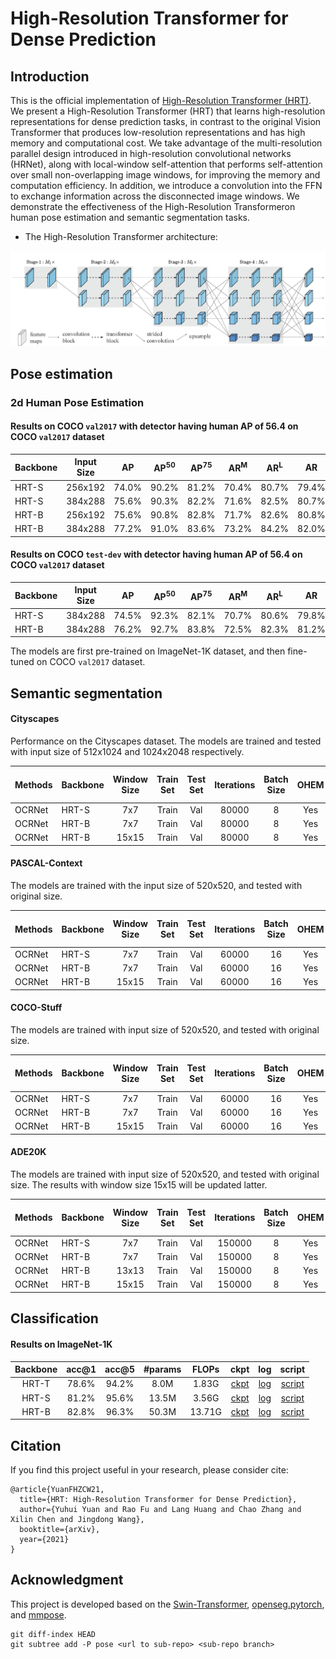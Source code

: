 # High-Resolution Transformer for Dense Prediction


## Introduction
This is the official implementation of [High-Resolution Transformer (HRT)](). We present a High-Resolution Transformer (HRT) that learns high-resolution representations for dense prediction tasks, in contrast to the original Vision Transformer that produces low-resolution representations and has high memory and computational cost. We take advantage of the multi-resolution parallel design introduced in high-resolution convolutional networks (HRNet), along with local-window self-attention that performs self-attention over small non-overlapping image windows, for improving the memory and computation efficiency. In addition, we introduce a convolution into the FFN to exchange information across the disconnected image windows. We demonstrate the effectiveness of the High-Resolution Transformeron human pose estimation and semantic segmentation tasks.

- The High-Resolution Transformer architecture:

![teaser](./cls/figures/HRT_arch5.png)


## Pose estimation

### 2d Human Pose Estimation

#### Results on COCO `val2017` with detector having human AP of 56.4 on COCO `val2017` dataset

| Backbone  | Input Size | AP | AP<sup>50</sup> | AP<sup>75</sup> | AR<sup>M</sup> | AR<sup>L</sup> | AR | ckpt | log | script |
| :----------------- | :-----------: | :------: | :------: | :------: | :------:| :------: | :------: |:------: |:------: | :------: |
| HRT-S  | 256x192 | 74.0% | 90.2% | 81.2% | 70.4% | 80.7% | 79.4% | [ckpt](https://1drv.ms/u/s!Ai-PFrdirDvwj2PC53KZd-7v3X0H?e=hUZ0fE) | [log](https://1drv.ms/u/s!Ai-PFrdirDvwj2Bytw64p9XJuYMt?e=Fj8brM) | [script](./pose/configs/top_down/hrt/coco/hrt_small_coco_256x192.py) |
| HRT-S  | 384x288 | 75.6% | 90.3% | 82.2% | 71.6% | 82.5% | 80.7% | [ckpt](https://1drv.ms/u/s!Ai-PFrdirDvwj2TxlkzWYuh9CkvU?e=H50XSl) | [log](https://1drv.ms/u/s!Ai-PFrdirDvwj2FjbD4E7EQi-2n5?e=8xJqCD) | [script](./pose/configs/top_down/hrt/coco/hrt_small_coco_384x288.py) |
| HRT-B  | 256x192 | 75.6% | 90.8% | 82.8% | 71.7% | 82.6% | 80.8% | [ckpt](https://1drv.ms/u/s!Ai-PFrdirDvwj2V-4bLd_7RkjTFW?e=L20Wit) | [log](https://1drv.ms/u/s!Ai-PFrdirDvwj2KhySyLQ-QHUQ4l?e=FEKmfr) | [script](./pose/configs/top_down/hrt/coco/hrt_base_coco_256x192.py) |
| HRT-B  | 384x288 | 77.2% | 91.0% | 83.6% | 73.2% | 84.2% | 82.0% | [ckpt](https://1drv.ms/u/s!Ai-PFrdirDvwj2ZKrF6rWWzoRJUM?e=RCRb0p) | [log](https://1drv.ms/u/s!Ai-PFrdirDvwj100SWSwSYeZvXvL?e=Tu6Gtm) | [script](./pose/configs/top_down/hrt/coco/hrt_base_coco_384x288.py) |


#### Results on COCO `test-dev` with detector having human AP of 56.4 on COCO `val2017` dataset

| Backbone  | Input Size | AP | AP<sup>50</sup> | AP<sup>75</sup> | AR<sup>M</sup> | AR<sup>L</sup> | AR | ckpt | log | script |
| :----------------- | :-----------: | :------: | :------: | :------: | :------:| :------: | :------: |:------: |:------: | :------: |
| HRT-S  | 384x288 | 74.5% | 92.3% | 82.1% | 70.7% | 80.6% | 79.8% | [ckpt](https://1drv.ms/u/s!Ai-PFrdirDvwj2TxlkzWYuh9CkvU?e=H50XSl) | [log](https://1drv.ms/u/s!Ai-PFrdirDvwj2FjbD4E7EQi-2n5?e=8xJqCD) |  [script](./pose/configs/top_down/hrt/coco/hrt_small_coco_384x288.py) |
| HRT-B  | 384x288 | 76.2% | 92.7% | 83.8% | 72.5% | 82.3% | 81.2% | [ckpt](https://1drv.ms/u/s!Ai-PFrdirDvwj2ZKrF6rWWzoRJUM?e=RCRb0p) | [log](https://1drv.ms/u/s!Ai-PFrdirDvwj100SWSwSYeZvXvL?e=Tu6Gtm) |  [script](./pose/configs/top_down/hrt/coco/hrt_base_coco_384x288.py)  |

The models are first pre-trained on ImageNet-1K dataset, and then fine-tuned on COCO `val2017` dataset.


## Semantic segmentation


#### Cityscapes
Performance on the Cityscapes dataset. The models are trained and tested with input size of 512x1024 and 1024x2048 respectively. 

Methods | Backbone | Window Size | Train Set | Test Set | Iterations | Batch Size | OHEM | mIoU | mIoU (Multi-Scale) | Log | ckpt | script |
| :---- | :------- | :---: | :--: | :--: | :--: | :--: | :--: | :--: | :--: | :--: | :--: |:--: |
OCRNet | HRT-S | 7x7 | Train | Val | 80000 | 8 | Yes | 80.0 | 81.0 | [log](https://1drv.ms/u/s!Ai-PFrdirDvwj3K-rPMQ6sHNV-Fe?e=D3IbNn) | [ckpt](https://1drv.ms/u/s!Ai-PFrdirDvwj3Wsg-_ApKUAEUft?e=BnhLal) | [script](./seg/scripts/cityscapes/hrt/run_hrt_small_ocr_v2_ohem.sh) |
OCRNet | HRT-B | 7x7 | Train | Val | 80000 | 8 | Yes | 81.4 | 82.0 | [log](https://1drv.ms/u/s!Ai-PFrdirDvwj3NtH1LBB0w6yCO3?e=p4v29Z) | [ckpt](https://1drv.ms/u/s!Ai-PFrdirDvwj3zEMdYLM8nZ5gXN?e=v7ehnB) |[script](./seg/scripts/cityscapes/hrt/run_hrt_base_ocr_v2_ohem.sh) |
OCRNet | HRT-B | 15x15 | Train | Val | 80000 | 8 | Yes | 81.9 | 82.6 | [log](https://1drv.ms/u/s!Ai-PFrdirDvwkAlyBb4tGcxSjF_A?e=diIDCV) | [ckpt](https://1drv.ms/u/s!Ai-PFrdirDvwkAp3LjwI-7Csmh0K?e=K1zXrn)|[script](./seg/scripts/cityscapes/hrt/run_hrt_base_ocr_v2_ohem_w15.sh) | 

#### PASCAL-Context

The models are trained with the input size of 520x520, and tested with original size.

Methods | Backbone | Window Size | Train Set | Test Set | Iterations | Batch Size | OHEM | mIoU | mIoU (Multi-Scale) | Log | ckpt | script |
| :---- | :------- | :---: | :--: | :--: | :--: | :--: | :--: | :--: | :--: | :--: | :--: |:--: |
OCRNet | HRT-S | 7x7 | Train | Val | 60000 | 16 | Yes | 53.8 | 54.6 | [log](https://1drv.ms/u/s!Ai-PFrdirDvwj306lzvnI4s5U43l?e=J9mCfg) | [ckpt](https://1drv.ms/u/s!Ai-PFrdirDvwkADkevlhIuUrPC1T?e=hcDx5S) | [script](./seg/scripts/pascal_context/hrt/run_hrt_small_ocr_v2_ohem.sh) |
OCRNet | HRT-B | 7x7 | Train | Val | 60000 | 16 | Yes | 56.3 | 57.1 | [log](https://1drv.ms/u/s!Ai-PFrdirDvwj3_0tiJZqL7HWPv1?e=6ilX0Z) | [ckpt](https://1drv.ms/u/s!Ai-PFrdirDvwkAMUzRnCGmAxEehJ?e=HrCQ9c) |[script](./seg/scripts/pascal_context/hrt/run_hrt_base_ocr_v2_ohem.sh) |
OCRNet | HRT-B | 15x15 | Train | Val | 60000 | 16 | Yes | 57.6 | 58.5 | [log](https://1drv.ms/u/s!Ai-PFrdirDvwj3kphBj2FusLylDg?e=qZSrpp) | [ckpt](https://1drv.ms/u/s!Ai-PFrdirDvwkAIBAkrOlPp_T1YT?e=DeHMdo)|[script](./seg/scripts/pascal_context/hrt/run_hrt_base_ocr_v2_ohem_w15.sh) | 

#### COCO-Stuff

The models are trained with input size of 520x520, and tested with original size.

Methods | Backbone | Window Size | Train Set | Test Set | Iterations | Batch Size | OHEM | mIoU | mIoU (Multi-Scale) | Log | ckpt | script |
| :---- | :------- | :---: | :--: | :--: | :--: | :--: | :--: | :--: | :--: | :--: | :--: |:--: |
OCRNet | HRT-S | 7x7 | Train | Val | 60000 | 16 | Yes | 37.9 | 38.9 | [log](https://1drv.ms/u/s!Ai-PFrdirDvwj3ayL8oHrwsjRP1U?e=uOa0NC) | [ckpt](https://1drv.ms/u/s!Ai-PFrdirDvwj3tbt5BhdCrsu6lK?e=up2HUI) | [script](./seg/scripts/coco_stuff/hrt/run_hrt_small_ocr_v2_ohem.sh) |
OCRNet | HRT-B | 7x7 | Train | Val | 60000 | 16 | Yes | 41.6 | 42.5 | [log](https://1drv.ms/u/s!Ai-PFrdirDvwj3iKM2xyDk-6jnJd?e=HL5s7d) | [ckpt](https://1drv.ms/u/s!Ai-PFrdirDvwkAFAYKZm2wL9C6KL?e=AZiXLK) |[script](./seg/scripts/coco_stuff/hrt/run_hrt_base_ocr_v2_ohem.sh) |
OCRNet | HRT-B | 15x15 | Train | Val | 60000 | 16 | Yes | 42.4 | 43.3 | [log](https://1drv.ms/u/s!Ai-PFrdirDvwj3RtsUasPSb4nhL_?e=WUBe74) | [ckpt](https://1drv.ms/u/s!Ai-PFrdirDvwj37Np48Gpb-Pjowu?e=iwL5UA)|[script](./seg/scripts/coco_stuff/hrt/run_hrt_base_ocr_v2_ohem_w15.sh) |  

#### ADE20K

The models are trained with input size of 520x520, and tested with original size. The results with window size 15x15 will be updated latter.

Methods | Backbone | Window Size | Train Set | Test Set | Iterations | Batch Size | OHEM | mIoU | mIoU (Multi-Scale) | Log | ckpt | script |
| :---- | :------- | :---: | :--: | :--: | :--: | :--: | :--: | :--: | :--: | :--: | :--: |:--: |
OCRNet | HRT-S | 7x7 | Train | Val | 150000 | 8 | Yes | 44.0 | 45.1 | [log](https://1drv.ms/u/s!Ai-PFrdirDvwj3EehoEZZUDMX0NU?e=F8HAQi) | [ckpt](https://1drv.ms/u/s!Ai-PFrdirDvwj28i74aN6_Zk4clX?e=CWGOcd) | [script](./seg/scripts/ade20k/hrt/run_hrt_small_ocr_v2_ohem.sh) |
OCRNet | HRT-B | 7x7 | Train | Val | 150000 | 8 | Yes | 46.3 | 47.6 | [log](https://1drv.ms/u/s!Ai-PFrdirDvwj265qyyZ74PKjfqm?e=Cj7TGl) | [ckpt](https://1drv.ms/u/s!Ai-PFrdirDvwj3epNJ-QFF33tZtr?e=df3fQk) |[script](./seg/scripts/ade20k/hrt/run_hrt_base_ocr_v2_ohem.sh) |
OCRNet | HRT-B | 13x13 | Train | Val | 150000 | 8 | Yes | 48.7 | 50.0 | [log](https://1drv.ms/u/s!Ai-PFrdirDvwkAjmpl5jj0sXz2v-?e=sfhyI4) | [ckpt](https://1drv.ms/u/s!Ai-PFrdirDvwj3oTs_gVPzFDjdyU?e=yjGRKz)|[script](./seg/scripts/ade20k/hrt/run_hrt_base_ocr_v2_ohem_w13.sh) | 
OCRNet | HRT-B | 15x15 | Train | Val | 150000 | 8 | Yes | - | - | - | - | - | 


## Classification


#### Results on ImageNet-1K

| Backbone | acc@1 | acc@5 | #params | FLOPs | ckpt | log | script |
| :--: | :--: | :--: | :--: | :--: | :--: | :--: | :--: |
| HRT-T | 78.6% | 94.2% | 8.0M | 1.83G |[ckpt](https://1drv.ms/u/s!Ai-PFrdirDvwj1UXGB63dBVVOuLO?e=ZLOY7r) | [log](https://1drv.ms/t/s!Ai-PFrdirDvwj1S0MH9FzWCwzzxE?e=6p1Q3X) | [script](./cls/configs/hrt/hrt_tiny.yaml)
| HRT-S | 81.2% | 95.6% | 13.5M | 3.56G |[ckpt](https://1drv.ms/u/s!Ai-PFrdirDvwj1cc3tSp4kIKI_JH?e=bHW7xj) | [log](https://1drv.ms/t/s!Ai-PFrdirDvwj1l2RxNkcb6lmGF3?e=hZ9A1K) | [script](./cls/configs/hrt/hrt_small.yaml)
| HRT-B | 82.8% | 96.3% | 50.3M | 13.71G |[ckpt](https://1drv.ms/u/s!Ai-PFrdirDvwj1iNZngTF7PEyik9?e=fv8CG6) | [log](https://1drv.ms/t/s!Ai-PFrdirDvwj1aBKjc1mKQCkwen?e=spYZOe) | [script](./cls/configs/hrt/hrt_base.yaml) |


## Citation

If you find this project useful in your research, please consider cite:

```
@article{YuanFHZCW21,
  title={HRT: High-Resolution Transformer for Dense Prediction},
  author={Yuhui Yuan and Rao Fu and Lang Huang and Chao Zhang and Xilin Chen and Jingdong Wang},
  booktitle={arXiv},
  year={2021}
}
```


## Acknowledgment
This project is developed based on the [Swin-Transformer](https://github.com/microsoft/Swin-Transformer), [openseg.pytorch](https://github.com/openseg-group/openseg.pytorch), and [mmpose](https://github.com/open-mmlab/mmpose).


```
git diff-index HEAD
git subtree add -P pose <url to sub-repo> <sub-repo branch>
```
